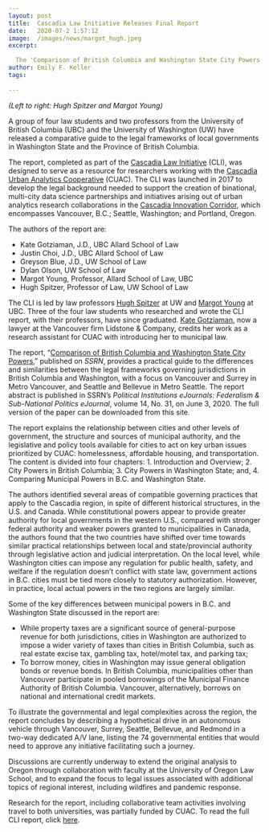 ```yaml
---
layout: post
title:  Cascadia Law Initiative Releases Final Report
date:   2020-07-2 1:57:12
image:  /images/news/margot_hugh.jpeg
excerpt: 

  The 'Comparison of British Columbia and Washington State City Powers' report, completed as part of the Cascadia Law Initiative, is now available on <i>SSRN</i>.
author: Emily F. Keller
tags:
  
---
```

<i>(Left to right: Hugh Spitzer and Margot Young)</i>

A group of four law students and two professors from the University of British Columbia (UBC) and the University of Washington (UW) have released a comparative guide to the legal frameworks of local governments in Washington State and the Province of British Columbia.
 
The report, completed as part of the [Cascadia Law Initiative](https://www.cascadiadata.org/projects/cascadia-law-initiative) (CLI), was designed to serve as a resource for researchers working with the [Cascadia Urban Analytics Cooperative](https://www.cascadiadata.org/) (CUAC). The CLI was launched in 2017 to develop the legal background needed to support the creation of binational, multi-city data science partnerships and initiatives arising out of urban analytics research collaborations in the [Cascadia Innovation Corridor](https://connectcascadia.com/), which encompasses Vancouver, B.C.; Seattle, Washington; and Portland, Oregon.
 
The authors of the report are:
* Kate Gotziaman, J.D., UBC Allard School of Law
* Justin Choi, J.D., UBC Allard School of Law
* Greyson Blue, J.D., UW School of Law
* Dylan Olson, UW School of Law
* Margot Young, Professor, Allard School of Law, UBC
* Hugh Spitzer, Professor of Law, UW School of Law
 
The CLI is led by law professors [Hugh Spitzer](https://www.law.uw.edu/directory/faculty/spitzer-hugh) at UW and [Margot Young](http://www.allard.ubc.ca/faculty-staff/margot-young) at UBC. Three of the four law students who researched and wrote the CLI report, with their professors, have since graduated. [Kate Gotziaman](https://lidstone.info/team/kate-gotziaman/), now a lawyer at the Vancouver firm Lidstone & Company, credits her work as a research assistant for CUAC with introducing her to municipal law.
 
The report, “[Comparison of British Columbia and Washington State City Powers](https://papers.ssrn.com/sol3/papers.cfm?abstract_id=3580956),” published on <i>SSRN</i>, provides a practical guide to the differences and similarities between the legal frameworks governing jurisdictions in British Columbia and Washington, with a focus on Vancouver and Surrey in Metro Vancouver, and Seattle and Bellevue in Metro Seattle. The report abstract is published in SSRN’s <i>Political Institutions eJournals: Federalism & Sub-National Politics eJournal</i>, volume 14, No. 31, on June 3, 2020.  The full version of the paper can be downloaded from this site.

The report explains the relationship between cities and other levels of government, the structure and sources of municipal authority, and the legislative and policy tools available for cities to act on key urban issues prioritized by CUAC: homelessness, affordable housing, and transportation. The content is divided into four chapters: 1. Introduction and Overview; 2. City Powers in British Columbia; 3. City Powers in Washington State; and, 4. Comparing Municipal Powers in B.C. and Washington State. 

The authors identified several areas of compatible governing practices that apply to the Cascadia region, in spite of different historical structures, in the U.S. and Canada. While constitutional powers appear to provide greater authority for local governments in the western U.S., compared with stronger federal authority and weaker powers granted to municipalities in Canada, the authors found that the two countries have shifted over time towards similar practical relationships between local and state/provincial authority  through legislative action and judicial interpretation. On the local level, while Washington cities can impose any regulation for public health, safety, and welfare if the regulation  doesn’t conflict with state law, government actions in B.C. cities must be tied more closely to statutory authorization. However, in practice, local actual powers in the two regions are largely similar.
 
Some of the key differences between municipal powers in B.C. and Washington State discussed in the report are:
* While property taxes are a significant source of general-purpose revenue for both jurisdictions, cities in Washington are authorized to impose a wider variety of taxes than cities in British Columbia, such as real estate excise tax, gambling tax, hotel/motel tax, and parking tax;
* To borrow money, cities in Washington may issue general obligation bonds or revenue bonds. In British Columbia, municipalities other than Vancouver participate in pooled borrowings of the Municipal Finance Authority of British Columbia. Vancouver, alternatively, borrows on national and international credit markets.

To illustrate the governmental and legal complexities across the region, the report concludes by describing a hypothetical drive in an autonomous vehicle through Vancouver, Surrey, Seattle, Bellevue, and Redmond in a two-way dedicated A/V lane, listing the 74 governmental entities that would need to approve any initiative facilitating such a journey.

Discussions are currently underway to extend the original analysis to Oregon through collaboration with faculty at the University of Oregon Law School, and to expand the focus to legal issues associated with additional topics of regional interest, including wildfires and pandemic response.

Research for the report, including collaborative team activities involving travel to both universities, was partially funded by CUAC. To read the full CLI report, click [here](https://papers.ssrn.com/sol3/papers.cfm?abstract_id=3580956).
